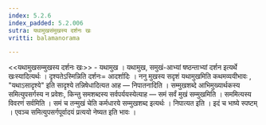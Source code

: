 ```yaml
---
index: 5.2.6
index_padded: 5.2.006
sutra: यथामुखसंमुखस्य दर्शनः खः
vritti: balamanorama

---
```

<<यथामुखसम्मुखस्य दर्शनः खः>> - यथामुख । यथामुख, समुखं-आभ्यां षष्ठन्ताभ्यां दर्शन इत्यर्थे खःस्यादित्यर्थः । दृश्यतेऽस्मिन्निति दर्शनः= आदर्शादिः । ननु मुखस्य सदृशं यथामुखमिति कथमव्ययीभावः , "यथाऽसादृश्ये" इति सादृश्ये तन्निषेधादित्यत आह — निपातनादिति । सम्मुखशब्दे आभिमुख्यार्थकस्य समित्युपसर्गस्य न प्रवेशः, किन्तु समशब्दस्य सर्वपर्ययस्येत्याह — समं सर्वं मुखं सम्मुखमिति । सममित्यस्य विवरणं सर्वमिति । समं च तन्मुखं चेति कर्मधारये सम्मुखशब्द इत्यर्थः । निपात्यत इति । इदं च भाष्ये स्पष्टम् । एवञ्च समित्युपसर्गपूर्वादयं प्रत्ययो नेष्यत इति भावः । 